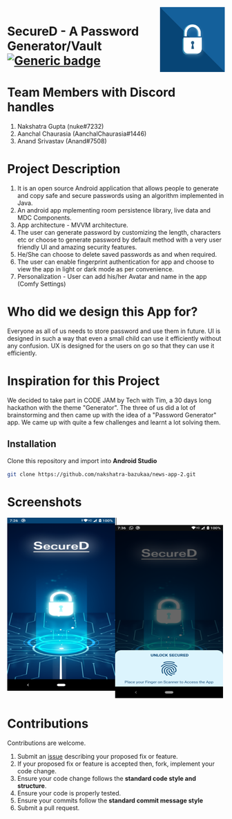 <img src="Media/logo.png" align="right" height="150" width="150" />

# SecureD - A Password Generator/Vault [![Generic badge](https://img.shields.io/badge/SecureD-Download-<COLOR>.svg)]()

# Team Members with Discord handles
1. Nakshatra Gupta (nuke#7232)
2. Aanchal Chaurasia (AanchalChaurasia#1446)
3. Anand Srivastav (Anand#7508)

# Project Description
1. It is an open source Android application that allows people to generate and copy safe and secure passwords using an algorithm implemented in Java.
2. An android app mplementing room persistence library, live data and MDC Components.
3. App architecture - MVVM architecture.
4. The user can generate password by customizing the length, characters etc or choose to generate password by default method with a very user friendly UI and amazing security features.
5. He/She can choose to delete saved passwords as and when required.
6. The user can enable fingerprint authentication for app and choose to view the app in light or dark mode as per convenience.
7. Personalization - User can add his/her Avatar and name in the app (Comfy Settings)

# Who did we design this App for?
Everyone as all of us needs to store password and use them in future. UI is designed in such a way that even a small child can use it efficiently without any confusion. UX is designed for the users on go so that they can use it efficiently.
# Inspiration for this Project
We decided to take part in CODE JAM by Tech with Tim, a 30 days long hackathon with the theme "Generator". The three of us did a lot of brainstorming and then came up with the 
idea of a "Password Generator" app. We came up with quite a few challenges and learnt a lot solving them. 

## Installation
Clone this repository and import into **Android Studio**
```bash
git clone https://github.com/nakshatra-bazukaa/news-app-2.git
```

# Screenshots

<img src="Media/Splash/Splash.png" align="left" height="400" width="250"/> | <img src="Media/Splash/Splash-Auth.png"  height="400" width="250"/>


# Contributions
Contributions are welcome.
1. Submit an [issue](https://github.com/nakshatra-bazukaa/Noted/issues) describing your proposed fix or feature.
2. If your proposed fix or feature is accepted then, fork, implement your code change.
3. Ensure your code change follows the **standard code style and structure**.
4. Ensure your code is properly tested.
5. Ensure your commits follow the **standard commit message style**
6. Submit a pull request.
